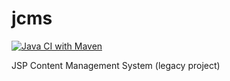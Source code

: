 # jcms

[![Java CI with Maven](https://github.com/ngeor/jcms/actions/workflows/maven.yml/badge.svg)](https://github.com/ngeor/jcms/actions/workflows/maven.yml)

JSP Content Management System (legacy project)
